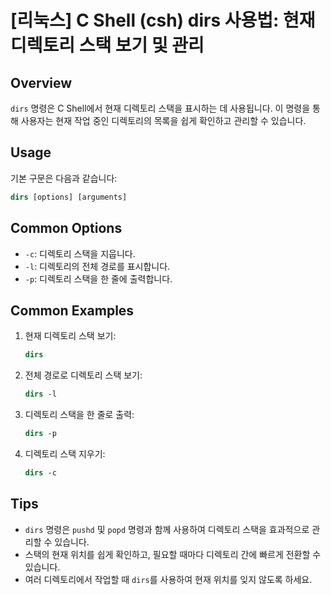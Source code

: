 # [리눅스] C Shell (csh) dirs 사용법: 현재 디렉토리 스택 보기 및 관리

## Overview
`dirs` 명령은 C Shell에서 현재 디렉토리 스택을 표시하는 데 사용됩니다. 이 명령을 통해 사용자는 현재 작업 중인 디렉토리의 목록을 쉽게 확인하고 관리할 수 있습니다.

## Usage
기본 구문은 다음과 같습니다:

```csh
dirs [options] [arguments]
```

## Common Options
- `-c`: 디렉토리 스택을 지웁니다.
- `-l`: 디렉토리의 전체 경로를 표시합니다.
- `-p`: 디렉토리 스택을 한 줄에 출력합니다.

## Common Examples
1. 현재 디렉토리 스택 보기:
   ```csh
   dirs
   ```

2. 전체 경로로 디렉토리 스택 보기:
   ```csh
   dirs -l
   ```

3. 디렉토리 스택을 한 줄로 출력:
   ```csh
   dirs -p
   ```

4. 디렉토리 스택 지우기:
   ```csh
   dirs -c
   ```

## Tips
- `dirs` 명령은 `pushd` 및 `popd` 명령과 함께 사용하여 디렉토리 스택을 효과적으로 관리할 수 있습니다.
- 스택의 현재 위치를 쉽게 확인하고, 필요할 때마다 디렉토리 간에 빠르게 전환할 수 있습니다.
- 여러 디렉토리에서 작업할 때 `dirs`를 사용하여 현재 위치를 잊지 않도록 하세요.